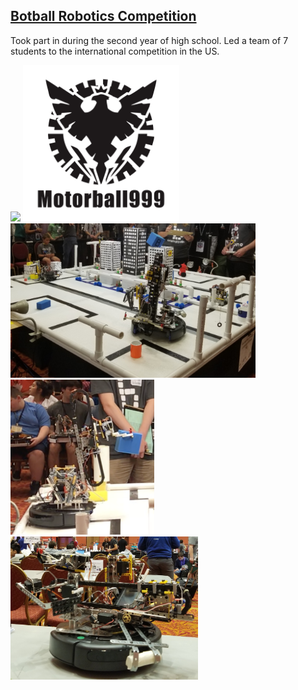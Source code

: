 ## [Botball Robotics Competition](https://www.kipr.org/botball)
Took part in during the second year of high school. Led a team of 7 students to the international competition in the US.

<img src="images/image1.jpeg" width="450"> <img src="images/image2.jpeg" width="250">
<img src="images/image3.jpeg" width="392"> <img src="images/image4.jpeg" width="230"> <img src="images/image5.jpeg" width="300">    

